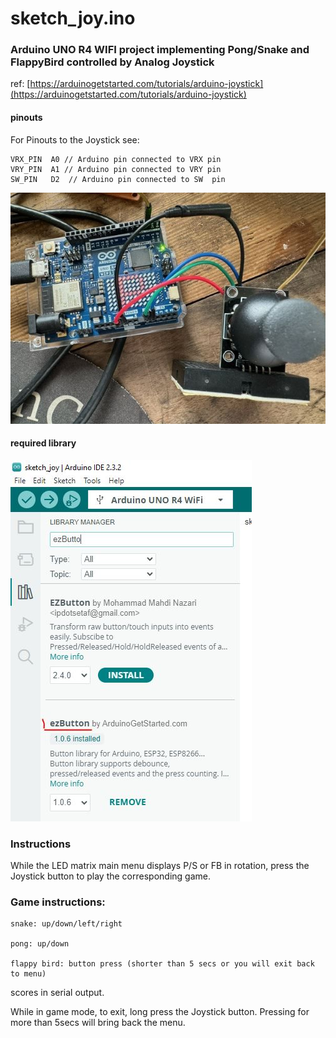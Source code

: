 # sketch_joy.ino

### Arduino UNO R4 WIFI project implementing Pong/Snake and FlappyBird controlled by Analog Joystick

ref: [https://arduinogetstarted.com/tutorials/arduino-joystick](https://arduinogetstarted.com/tutorials/arduino-joystick)

#### pinouts

For Pinouts to the Joystick see:

    VRX_PIN  A0 // Arduino pin connected to VRX pin
    VRY_PIN  A1 // Arduino pin connected to VRY pin
    SW_PIN   D2  // Arduino pin connected to SW  pin

![Wiring to Joystick](Img/wiring.jpg?raw=true)

#### required library

![ezButton](Img/library.jpg?raw=true)

### Instructions

While the LED matrix main menu displays P/S or FB in rotation, press the Joystick button to play the corresponding game.

### Game instructions:
   
    snake: up/down/left/right
   
    pong: up/down
   
    flappy bird: button press (shorter than 5 secs or you will exit back to menu)

scores in serial output.

While in game mode, to exit, long press the Joystick button.  Pressing for more than 5secs will bring back the menu.